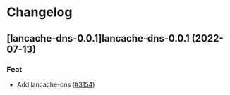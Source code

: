 # Changelog


## [lancache-dns-0.0.1]lancache-dns-0.0.1 (2022-07-13)

### Feat

- Add lancache-dns ([#3154](https://github.com/truecharts/apps/issues/3154))

